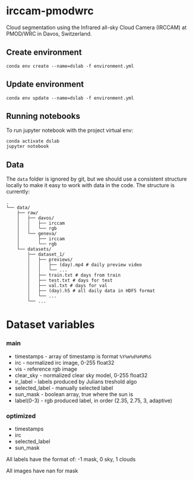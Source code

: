# irccam-pmodwrc
Cloud segmentation using the Infrared all-sky Cloud Camera (IRCCAM) at PMOD/WRC in Davos, Switzerland.

## Create environment
```
conda env create --name=dslab -f environment.yml 
```

## Update environment
```
conda env update --name=dslab -f environment.yml 
```

## Running notebooks
To run jupyter notebook with the project virtual env:
```
conda activate dslab
jupyter notebook
```


## Data
The `data` folder is ignored by git, but we should use a consistent structure
locally to make it easy to work with data in the code. The structure is 
currently:
```
.
└── data/
    ├── raw/
    │   ├── davos/
    │   │   ├── irccam
    │   │   └── rgb
    │   └── geneva/
    │       ├── irccam
    │       └── rgb
    └── datasets/
        ├── dataset_1/
        │   ├── previews/
        │   │   ├── (day).mp4 # daily preview video
        │   │   └── ...
        │   ├── train.txt # days from train
        │   ├── test.txt # days for test
        │   ├── val.txt # days for val
        │   ├── (day).h5 # all daily data in HDF5 format
        │   └── ...
        └── ...
```

# Dataset variables
### main
 - timestamps - array of timestamp is format `%Y%m%d%H%M%S`
 - irc - normalized irc image, 0-255 float32
 - vis - reference rgb image
 - clear_sky - normalized clear sky model, 0-255 float32
 - ir_label - labels produced by Julians treshold algo
 - selected_label - manually selected label
 - sun_mask - boolean array, true where the sun is
 - label(0-3) - rgb produced label, in order (2.35, 2.75, 3, adaptive)
 
 
### optimized
 - timestamps
 - irc
 - selected_label
 - sun_mask
 
All labels have the format of: -1 mask, 0 sky, 1 clouds

All images have nan for mask 
